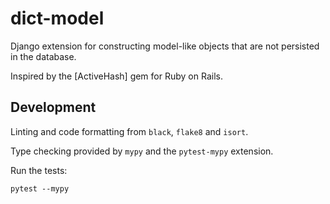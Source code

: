 # dict-model

Django extension for constructing model-like objects that are not persisted in the database.

Inspired by the [ActiveHash] gem for Ruby on Rails.

## Development

Linting and code formatting from `black`, `flake8` and `isort`.

Type checking provided by `mypy` and the `pytest-mypy` extension.

Run the tests:

```
pytest --mypy
```
